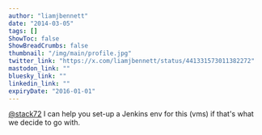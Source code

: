 ```yaml
---
author: "liamjbennett"
date: "2014-03-05"
tags: []
ShowToc: false
ShowBreadCrumbs: false
thumbnail: "/img/main/profile.jpg"
twitter_link: "https://x.com/liamjbennett/status/441331573011382272"
mastodon_link: ""
bluesky_link: ""
linkedin_link: ""
expiryDate: "2016-01-01"
---
```


[@stack72](https://x.com/stack72) I can help you set-up a Jenkins env for this (vms) if that's what we decide to go with.

